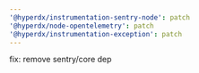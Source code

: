 ```yaml
---
'@hyperdx/instrumentation-sentry-node': patch
'@hyperdx/node-opentelemetry': patch
'@hyperdx/instrumentation-exception': patch
---
```


fix: remove sentry/core dep
